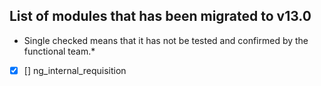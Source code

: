 ## List of modules that has been migrated to v13.0


* Single checked means that it has not be tested and confirmed by the functional team.*


- [x] [] ng_internal_requisition
